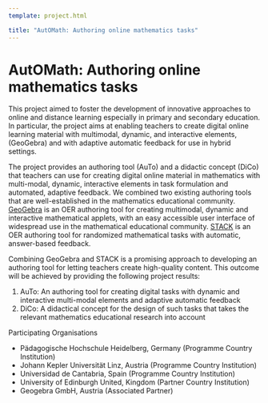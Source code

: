 ```yaml
---
template: project.html

title: "AutOMath: Authoring online mathematics tasks"
---
```

# AutOMath: Authoring online mathematics tasks

This project aimed to foster the development of innovative approaches to online and distance
learning especially in primary and secondary education.   In particular,  the project aims at enabling teachers to create digital online learning material with multimodal, 
dynamic, and interactive elements, (GeoGebra) and with adaptive automatic feedback for use in hybrid settings.

The project provides an authoring tool (AuTo) and a didactic concept (DiCo) that teachers can use for creating digital online material in mathematics with
multi-modal, dynamic, interactive elements in task formulation and automated, adaptive
feedback. We combined two existing authoring tools that are well-established
in the mathematics educational community. [GeoGebra](https://www.geogebra.org/) is an OER authoring
tool for creating multimodal, dynamic and interactive mathematical applets, with an easy
accessible user interface of widespread use in the mathematical educational community.
[STACK](https://stack-assessment.org/) is an OER authoring tool
for randomized mathematical tasks with automatic, answer-based feedback. 

Combining GeoGebra and STACK is a promising approach to developing an authoring tool for letting teachers create high-quality content. This outcome will be achieved by providing the following project results:

1. AuTo: An authoring tool for creating digital tasks with dynamic and interactive multi-modal elements and adaptive automatic feedback
2. DiCo: A didactical concept for the design of such tasks that takes the relevant mathematics educational research into account


Participating Organisations

* Pädagogische Hochschule Heidelberg, Germany (Programme Country Institution)
* Johann Kepler Universität Linz, Austria (Programme Country Institution)
* Universidad de Cantabria, Spain (Programme Country Institution)
* University of Edinburgh United, Kingdom (Partner Country Institution)
* Geogebra GmbH, Austria (Associated Partner)
